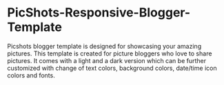 # PicShots-Responsive-Blogger-Template
Picshots blogger template is designed for showcasing your amazing pictures. This template is created for picture bloggers who love to share pictures. It comes with a light and a dark version which can be further customized with change of text colors, background colors, date/time icon colors and fonts.
